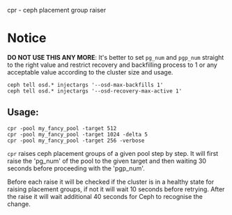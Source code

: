 cpr - ceph placement group raiser

# Notice

**DO NOT USE THIS ANY MORE**: It's better to set
`pg_num` and `pgp_num` straight to the right value
and restrict recovery and backfilling process to 1
or any acceptable value according to the cluster 
size and usage.

```
ceph tell osd.* injectargs '--osd-max-backfills 1'
ceph tell osd.* injectargs '--osd-recovery-max-active 1'
``` 

## Usage:

```
cpr -pool my_fancy_pool -target 512
cpr -pool my_fancy_pool -target 1024 -delta 5
cpr -pool my_fancy_pool -target 256 -verbose
```

`cpr` raises ceph placement groups of a given pool step
by step. It will first raise the 'pg_num' of the pool to
the given target and then waiting 30 seconds before
proceeding with the 'pgp_num'.

Before each raise it will be checked if the cluster is
in a healthy state for raising placement groups, if not
it will wait 10 seconds before retrying. After the raise
it will wait additional 40 seconds for Ceph to recognise
the change.
